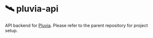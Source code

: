 # 🛰️ pluvia-api

API backend for [Pluvia](https://github.com/ezralazuardy/pluvia). Please refer to the parent repository for project setup.
